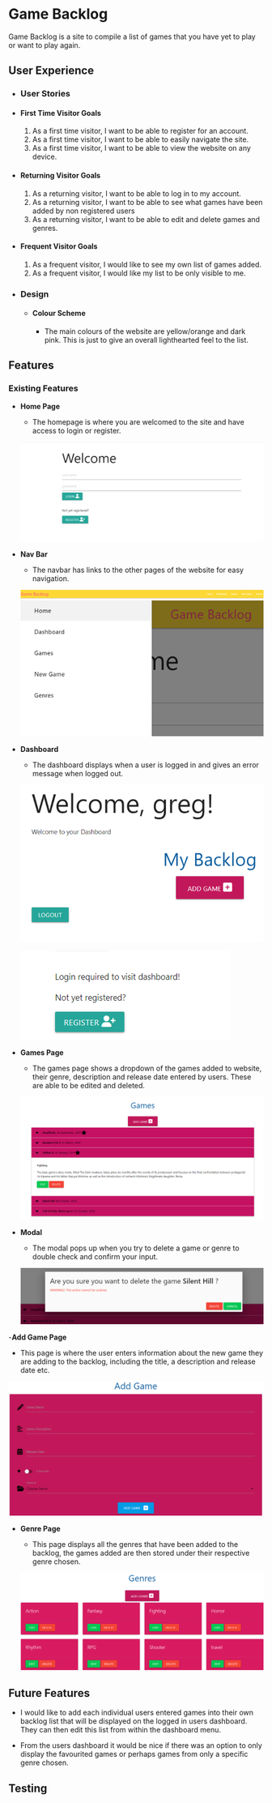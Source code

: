 # Game Backlog

Game Backlog is a site to compile a list of games that you have yet to play or want to play again.

## User Experience 

- ### User Stories

- #### First Time Visitor Goals

    1. As a first time visitor, I want to be able to register for an account.
    2. As a first time visitor, I want to be able to easily navigate the site.
    3. As a first time visitor, I want to be able to view the website on any device.

- #### Returning Visitor Goals

    1. As a returning visitor, I want to be able to log in to my account.
    2. As a returning visitor, I want to be able to see what games have been added by non registered users
    3. As a returning visitor, I want to be able to edit and delete games and genres.

- #### Frequent Visitor Goals

    1. As a frequent visitor, I would like to see my own list of games added.
    2. As a frequent visitor, I would like my list to be only visible to me.

- ### Design
    - #### Colour Scheme
        - The main colours of the website are yellow/orange and dark pink. This is just to give an overall lighthearted feel to the list.

## Features
### Existing Features

- __Home Page__
  - The homepage is where you are welcomed to the site and have access to login or register.

  ![homepage](docs/homepage.png)

- __Nav Bar__
  - The navbar has links to the other pages of the website for easy navigation.

  ![navbar](docs/navbar.png)  
  ![navbar_small](docs/navbar_small.png)

- __Dashboard__

    - The dashboard displays when a user is logged in and gives an error message when logged out.

    ![dashboard](docs/dashboard.png)  

    ![dashboard_loggedout](docs/dashboard_loggedout.png)

- __Games Page__
    - The games page shows a dropdown of the games added to website, their genre, description and release date entered by users.
    These are able to be edited and deleted.

    ![games](docs/games.png)
  
- __Modal__
  - The modal pops up when you try to delete a game or genre to double check and confirm your input.

  ![modal](docs/modal.png)

-__Add Game Page__
  - This page is where the user enters information about the new game they are adding to the backlog, including the title, a description and release date etc.

  ![add_game](docs/add_game.png)

- __Genre Page__
  - This page displays all the genres that have been added to the backlog, the games added are then stored under their respective genre chosen.

  ![genres](docs/genres.png)

## Future Features

 - I would like to add each individual users entered games into their own backlog list that will be displayed on the logged in users dashboard. They can then edit this list from within the dashboard menu.

 - From the users dashboard it would be nice if there was an option to only display the favourited games or perhaps games from only a specific genre chosen.

## Testing